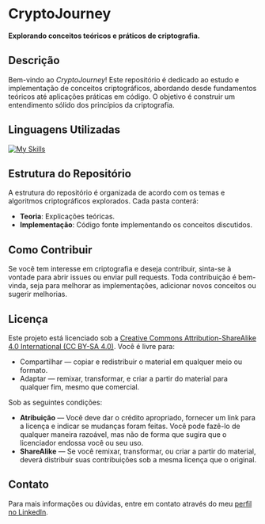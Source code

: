 # CryptoJourney

**Explorando conceitos teóricos e práticos de criptografia.**

## Descrição

Bem-vindo ao _CryptoJourney_! Este repositório é dedicado ao estudo e implementação de conceitos criptográficos, abordando desde fundamentos teóricos até aplicações práticas em código. O objetivo é construir um entendimento sólido dos princípios da criptografia.

## Linguagens Utilizadas

[![My Skills](https://skillicons.dev/icons?i=java,py)](https://skillicons.dev)

## Estrutura do Repositório

A estrutura do repositório é organizada de acordo com os temas e algoritmos criptográficos explorados. Cada pasta conterá:

- **Teoria**: Explicações teóricas.
- **Implementação**: Código fonte implementando os conceitos discutidos.

## Como Contribuir

Se você tem interesse em criptografia e deseja contribuir, sinta-se à vontade para abrir issues ou enviar pull requests. Toda contribuição é bem-vinda, seja para melhorar as implementações, adicionar novos conceitos ou sugerir melhorias.

## Licença

Este projeto está licenciado sob a [Creative Commons Attribution-ShareAlike 4.0 International (CC BY-SA 4.0)](https://creativecommons.org/licenses/by-sa/4.0/). Você é livre para:

- Compartilhar — copiar e redistribuir o material em qualquer meio ou formato.
- Adaptar — remixar, transformar, e criar a partir do material para qualquer fim, mesmo que comercial.

Sob as seguintes condições:

- **Atribuição** — Você deve dar o crédito apropriado, fornecer um link para a licença e indicar se mudanças foram feitas. Você pode fazê-lo de qualquer maneira razoável, mas não de forma que sugira que o licenciador endossa você ou seu uso.
- **ShareAlike** — Se você remixar, transformar, ou criar a partir do material, deverá distribuir suas contribuições sob a mesma licença que o original.

## Contato

Para mais informações ou dúvidas, entre em contato através do meu [perfil no LinkedIn](https://www.linkedin.com/in/brjoaof/).
